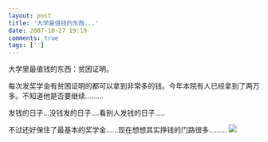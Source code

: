 ```yaml
---
layout: post
title: '大学最值钱的东西...'
date: 2007-10-27 19:19
comments: true
tags: ['']
---
```


大学里最值钱的东西：贫困证明。

每次发奖学金有贫困证明的都可以拿到非常多的钱。今年本院有人已经拿到了两万多。不知道他是否要继续.........

发钱的日子...没钱发的日子....看别人发钱的日子.....

不过还好保住了最基本的奖学金......现在想想其实挣钱的门路很多.........
![](/Editor/FCKeditor/editor/images/smiley/msn/regular_smile.gif)

